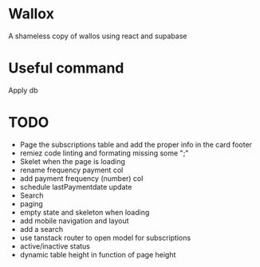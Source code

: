 # Wallox
A shameless copy of wallos using react and supabase

# Useful command

Apply db 

# TODO

- Page the subscriptions table and add the proper info in the card footer
- remiez code linting and formating missing some ";"
- Skelet when the page is loading
- rename frequency payment col
- add payment frequency (number) col
- schedule lastPaymentdate update
- Search
- paging
- empty state and skeleton when loading
- add mobile navigation and layout
- add a search
- use tanstack router to open model for subscriptions
- active/inactive status
- dynamic table height in function of page height
